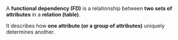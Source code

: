 A **functional dependency (FD)** is a relationship between **two sets of attributes** in a **relation (table)**.

It describes how **one attribute (or a group of attributes)** uniquely determines another.


